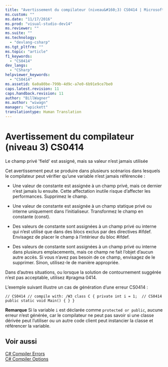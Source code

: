 ```yaml
---
title: "Avertissement du compilateur (niveau&#160;3) CS0414 | Microsoft Docs"
ms.custom: ""
ms.date: "11/17/2016"
ms.prod: "visual-studio-dev14"
ms.reviewer: ""
ms.suite: ""
ms.technology: 
  - "devlang-csharp"
ms.tgt_pltfrm: ""
ms.topic: "article"
f1_keywords: 
  - "CS0414"
dev_langs: 
  - "CSharp"
helpviewer_keywords: 
  - "CS0414"
ms.assetid: 6a0a80be-799b-4d9c-a7e0-6b91e9ce7be0
caps.latest.revision: 11
caps.handback.revision: 11
author: "BillWagner"
ms.author: "wiwagn"
manager: "wpickett"
translationtype: Human Translation
---
```

# Avertissement du compilateur (niveau&#160;3) CS0414
Le champ privé 'field' est assigné, mais sa valeur n’est jamais utilisée  
  
 Cet avertissement peut se produire dans plusieurs scénarios dans lesquels le compilateur peut vérifier qu’une variable n’est jamais référencée :  
  
-   Une valeur de constante est assignée à un champ privé, mais ce dernier n’est jamais lu ensuite. Cette affectation inutile risque d’affecter les performances. Supprimez le champ.  
  
-   Une valeur de constante est assignée à un champ statique privé ou interne uniquement dans l’initialiseur. Transformez le champ en constante \(const\).  
  
-   Des valeurs de constante sont assignées à un champ privé ou interne qui n’est utilisé que dans des blocs exclus par des directives \#ifdef. Envisagez de placer le champ à l’intérieur du bloc \#ifdef.  
  
-   Des valeurs de constante sont assignées à un champ privé ou interne dans plusieurs emplacements, mais ce champ ne fait l’objet d’aucun autre accès. Si vous n’avez pas besoin de ce champ, envisagez de le supprimer. Sinon, utilisez\-le de manière appropriée.  
  
 Dans d’autres situations, ou lorsque la solution de contournement suggérée n’est pas acceptable, utilisez \#pragma 0414.  
  
 L’exemple suivant illustre un cas de génération d’une erreur CS0414 :  
  
```  
// CS0414 // compile with: /W3 class C { private int i = 1;  // CS0414 public static void Main() { } }  
```  
  
 **Remarque** Si la variable `i` est déclarée comme `protected or public`, aucune erreur n’est générée, car le compilateur ne peut pas savoir si une classe dérivée peut l’utiliser ou un autre code client peut instancier la classe et référencer la variable.  
  
## Voir aussi  
 [C\# Compiler Errors](../../csharp/language-reference/compiler-messages/index.md)   
 [C\# Compiler Options](../../csharp/language-reference/compiler-options/index.md)